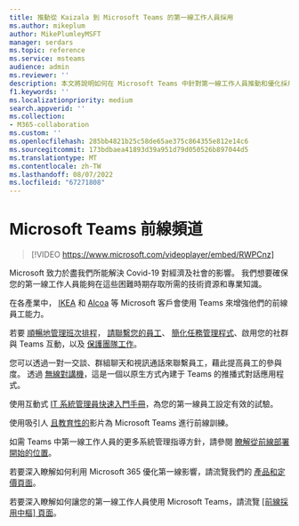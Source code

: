 ```yaml
---
title: 推動從 Kaizala 到 Microsoft Teams 的第一線工作人員採用
ms.author: mikeplum
author: MikePlumleyMSFT
manager: serdars
ms.topic: reference
ms.service: msteams
audience: admin
ms.reviewer: ''
description: 本文將說明如何在 Microsoft Teams 中針對第一線工作人員推動和優化採用。
f1.keywords: ''
ms.localizationpriority: medium
search.appverid: ''
ms.collection:
- M365-collaboration
ms.custom: ''
ms.openlocfilehash: 285bb4821b25c58de65ae375c864355e812e14c6
ms.sourcegitcommit: 173bdbaea41893d39a951d79d050526b897044d5
ms.translationtype: MT
ms.contentlocale: zh-TW
ms.lasthandoff: 08/07/2022
ms.locfileid: "67271808"
---
```

# <a name="microsoft-teams-for-frontline"></a>Microsoft Teams 前線頻道

> [!VIDEO https://www.microsoft.com/videoplayer/embed/RWPCnz]

Microsoft 致力於盡我們所能解決 Covid-19 對經濟及社會的影響。 我們想要確保您的第一線工作人員能夠在這些困難時期存取所需的技術資源和專業知識。

在各產業中， [IKEA](https://customers.microsoft.com/story/799203-ikea-retailers-teams) 和 [Alcoa](https://customers.microsoft.com/story/837930-alcoa-manufacturing-teams) 等 Microsoft 客戶會使用 Teams 來增強他們的前線員工能力。

若要 [順暢地管理班次排程](/microsoft-365/frontline/shifts-for-teams-landing-page)， [請聯繫您的員工](https://query.prod.cms.rt.microsoft.com/cms/api/am/binary/RE4M6Xi)、 [簡化任務管理程式](https://query.prod.cms.rt.microsoft.com/cms/api/am/binary/RE4M4Uq)、啟用您的社群與 Teams 互動，以及 [保護團隊工作](/microsoftteams/teams-security-guide)。

您可以透過一對一交談、群組聊天和視訊通話來聯繫員工，藉此提高員工的參與度。 透過 [無線對講機](/MicrosoftTeams/walkie-talkie)，這是一個以原生方式內建于 Teams 的推播式對話應用程式。

使用互動式 [IT 系統管理員快速入門手冊](https://config-flw-interactive-guide.immersivelearning.online/)，為您的第一線員工設定有效的試驗。

使用吸引人 [且教育性的](https://support.microsoft.com/office/what-is-shifts-f8efe6e4-ddb3-4d23-b81b-bb812296b821)影片為 Microsoft Teams 進行前線訓練。

如需 Teams 中第一線工作人員的更多系統管理指導方針，請參閱 [瞭解從前線部署開始的位置](/microsoft-365/frontline/flw-deploy-overview)。

若要深入瞭解如何利用 Microsoft 365 優化第一線影響，請流覽我們的 [產品和定價頁面](https://www.microsoft.com/microsoft-365/enterprise/frontline)。

若要深入瞭解如何讓您的第一線工作人員使用 Microsoft Teams，請流覽 [ [前線採用中樞] 頁面](https://adoption.microsoft.com/microsoft-teams/frontline-workers/)。
